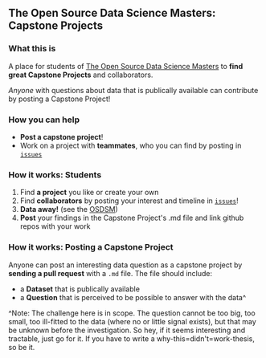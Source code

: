 ## The Open Source Data Science Masters: Capstone Projects

### What this is

A place for students of [The Open Source Data Science Masters](http://datasciencemasters.org/) to **find great Capstone Projects** and collaborators. 

*Anyone* with questions about data that is publically available can contribute by posting a Capstone Project!

### How you can help

- **Post a capstone project**!
- Work on a project with **teammates**, who you can find by posting in [`issues`](https://github.com/datasciencemasters/capstone/issues)

### How it works: Students

1. Find **a project** you like or create your own
2. Find **collaborators** by posting your interest and timeline in [`issues`](https://github.com/datasciencemasters/capstone/issues)!
3. **Data away!** (see the [OSDSM](http://datasciencemasters.org/))
4. **Post** your findings in the Capstone Project's .md file and link github repos with your work

### How it works: Posting a Capstone Project

Anyone can post an interesting data question as a capstone project by **sending a pull request** with a `.md` file. The file should include:
- a **Dataset** that is publically available
- a **Question** that is perceived to be possible to answer with the data^

^Note: The challenge here is in scope. The question cannot be too big, too small, too ill-fitted to the data (where no or little signal exists), but that may be unknown before the investigation. So hey, if it seems interesting and tractable, just go for it. If you have to write a why-this=didn't=work-thesis, so be it.
